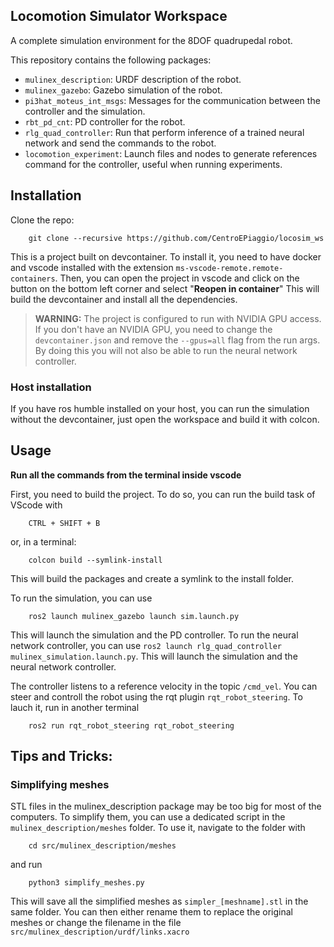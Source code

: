 ## Locomotion Simulator Workspace

A complete simulation environment for the 8DOF quadrupedal robot.

This repository contains the following packages:


- `mulinex_description`: URDF description of the robot.
- `mulinex_gazebo`: Gazebo simulation of the robot.
- `pi3hat_moteus_int_msgs`: Messages for the communication between the controller and the simulation.
- `rbt_pd_cnt`: PD controller for the robot.
- `rlg_quad_controller`: Run that perform inference of a trained neural network and send the commands to the robot.
- `locomotion_experiment`: Launch files and nodes to generate references command for the controller, useful when running experiments.
  

## Installation

Clone the repo:

        git clone --recursive https://github.com/CentroEPiaggio/locosim_ws

This is a project built on devcontainer. To install it, you need to have docker and vscode installed with the extension `ms-vscode-remote.remote-containers`.
 Then, you can open the project in vscode and click on the button on the bottom left corner and select "**Reopen in container**" This will build the devcontainer and install all the dependencies.


> **WARNING:** The project is configured to run with NVIDIA GPU access. If you don't have an NVIDIA GPU, you need to change the `devcontainer.json` and remove the `--gpus=all` flag from the  run args.
By doing this you will not also be able to run the neural network controller.

### Host installation
If you have ros humble installed on your host, you can run the simulation without the devcontainer, just open the workspace and build it with colcon.

## Usage
**Run all the commands from the terminal inside vscode**

First, you need to build the project. To do so, you can run the build task of VScode with

        CTRL + SHIFT + B

or, in a terminal:

        colcon build --symlink-install

This will build the packages and create a symlink to the install folder.

To run the simulation, you can use 

        ros2 launch mulinex_gazebo launch sim.launch.py
        
This will launch the simulation and the PD controller.
To run the neural network controller, you can use `ros2 launch rlg_quad_controller mulinex_simulation.launch.py`. This will launch the simulation and the neural network controller.

The controller listens to a reference velocity in the topic `/cmd_vel`. You can steer and controll the robot using the rqt plugin `rqt_robot_steering`. To lauch it, run in another terminal

        ros2 run rqt_robot_steering rqt_robot_steering

## Tips and Tricks:

### Simplifying meshes

STL files in the mulinex_description package may be too big for most of the computers. To simplify them, you can use a dedicated script in the `mulinex_description/meshes` folder. To use it, navigate to the folder with

        cd src/mulinex_description/meshes

and run

        python3 simplify_meshes.py

This will save all the simplified meshes as `simpler_[meshname].stl` in the same folder. You can then either rename them to replace the original meshes or change the filename in the file `src/mulinex_description/urdf/links.xacro`
